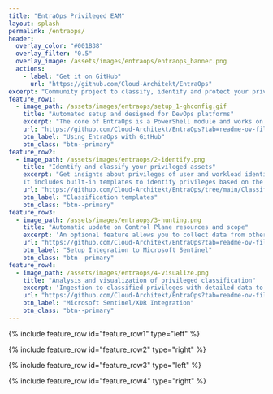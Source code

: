 ```yaml
---
title: "EntraOps Privileged EAM"
layout: splash
permalink: /entraops/
header:
  overlay_color: "#001B38"
  overlay_filter: "0.5"
  overlay_image: /assets/images/entraops/entraops_banner.png
  actions:
    - label: "Get it on GitHub"
      url: "https://github.com/Cloud-Architekt/EntraOps"
excerpt: "Community project to classify, identify and protect your privileges based on Enterprise Access Model (EAM)"
feature_row1:
  - image_path: /assets/images/entraops/setup_1-ghconfig.gif
    title: "Automated setup and designed for DevOps platforms"
    excerpt: "The core of EntraOps is a PowerShell module and works on any platform which supports PowerShell Core. It can be also executed locally within an interactive session. It's optimized for being used in a DevOps environment and includes an automated setup for GitHub and Federated Credentials. This also allows you to take advantage of Git, to compare changes of your privileged assets."
    url: "https://github.com/Cloud-Architekt/EntraOps?tab=readme-ov-file#using-entraops-with-github"
    btn_label: "Using EntraOps with GitHub"
    btn_class: "btn--primary"    
feature_row2:    
  - image_path: /assets/images/entraops/2-identify.png
    title: "Identify and classify your privileged assets"
    excerpt: "Get insights about privileges of user and workload identities with eligible, permanent, time-bounded and nested role assignments in Microsoft Entra! EntraOps uses a full customizable classification model.
    It includes built-in templates to identify privileges based on the tiered administration of the [Enterprise Access Model](https://aka.ms/SPA)."
    url: "https://github.com/Cloud-Architekt/EntraOps/tree/main/Classification/Templates"
    btn_label: "Classification templates"
    btn_class: "btn--primary"
feature_row3:
  - image_path: /assets/images/entraops/3-hunting.png
    title: "Automatic update on Control Plane resources and scope"
    excerpt: 'An optional feature allows you to collect data from other sources to identify high-privileged assets. For example, using classification of critical assets in Microsoft Security Exposure Management. The scope of the privileged principals with access to those assets will be identified as Control Plane and therefore any delegation in Microsoft Entra to manage them. This allows to identify critical scoped role assignments on Groups, Service Principals or Administrative Units.'
    url: "https://github.com/Cloud-Architekt/EntraOps?tab=readme-ov-file#entraops-integration-in-microsoft-sentinel"
    btn_label: "Setup Integration to Microsoft Sentinel"
    btn_class: "btn--primary"
feature_row4:
  - image_path: /assets/images/entraops/4-visualize.png
    title: "Analysis and visualization of privileged classification"
    excerpt: 'Ingestion to classified privileges with detailed data to Log Analytics Workspace or Sentinel WatchList is already integrated. This allows to use the EntraOps data for advanced hunting or other integration for entity enrichment. The provded KQL examples shows how to correlate classified privileges by EntraOps with Microsoft Security Exposure Management data. A workbook template to visualize results of all classified roles is available which allows to identify "tier breach". This allows you also to compare classification of privileged objects (based on custom security attribute) with their classified privileged access (identified by EntraOps).'
    url: "https://github.com/Cloud-Architekt/EntraOps?tab=readme-ov-file#entraops-integration-in-microsoft-sentinel"
    btn_label: "Microsoft Sentinel/XDR Integration"
    btn_class: "btn--primary"
---
```


{% include feature_row id="feature_row1" type="left" %}

{% include feature_row id="feature_row2" type="right" %}

{% include feature_row id="feature_row3" type="left" %}

{% include feature_row id="feature_row4" type="right" %}


